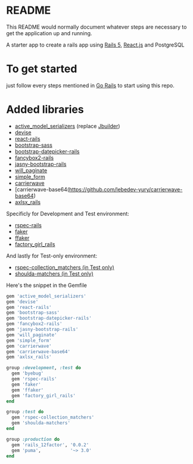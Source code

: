 # README

This README would normally document whatever steps are necessary to get the
application up and running.

A starter app to create a rails app using [Rails 5](http://rubyonrails.org/), [React.js](https://facebook.github.io/react/) and PostgreSQL

# To get started
just follow every steps mentioned in [Go Rails](https://gorails.com/setup/) to start using this repo.

# Added libraries
* [active_model_serializers](https://github.com/rails-api/active_model_serializers) (replace [Jbuilder](https://github.com/rails/jbuilder))
* [devise](https://github.com/plataformatec/devise)
* [react-rails](https://github.com/reactjs/react-rails)
* [bootstrap-sass](https://github.com/twbs/bootstrap-sass)
* [bootstrap-datepicker-rails](https://github.com/Nerian/bootstrap-datepicker-rails)
* [fancybox2-rails](https://github.com/kyparn/fancybox2-rails)
* [jasny-bootstrap-rails](https://github.com/maxigs/jasny-bootstrap-rails)
* [will_paginate](https://github.com/mislav/will_paginate)
* [simple_form](https://github.com/plataformatec/simple_form)
* [carrierwave](https://github.com/carrierwaveuploader/carrierwave)
* [carrierwave-base64(https://github.com/lebedev-yury/carrierwave-base64)
* [axlsx_rails](https://github.com/straydogstudio/axlsx_rails)

Specificly for Development and Test environment:
* [rspec-rails](https://github.com/rspec/rspec-rails)
* [faker](https://github.com/stympy/faker)
* [ffaker](https://github.com/ffaker/ffaker)
* [factory_girl_rails](https://github.com/thoughtbot/factory_girl_rails)

And lastly for Test-only environment:
* [rspec-collection_matchers (in Test only)](https://github.com/rspec/rspec-collection_matchers)
* [shoulda-matchers (in Test only)](https://github.com/thoughtbot/shoulda-matchers)

Here's the snippet in the Gemfile
```ruby
gem 'active_model_serializers'
gem 'devise'
gem 'react-rails'
gem 'bootstrap-sass'
gem 'bootstrap-datepicker-rails'
gem 'fancybox2-rails'
gem 'jasny-bootstrap-rails'
gem 'will_paginate'
gem 'simple_form'
gem 'carrierwave'
gem 'carrierwave-base64'
gem 'axlsx_rails'

group :development, :test do
  gem 'byebug'
  gem 'rspec-rails'
  gem 'faker'
  gem 'ffaker'
  gem 'factory_girl_rails'
end

group :test do
  gem 'rspec-collection_matchers'
  gem 'shoulda-matchers'
end

group :production do
  gem 'rails_12factor', '0.0.2'
  gem 'puma',           '~> 3.0'
end
```

